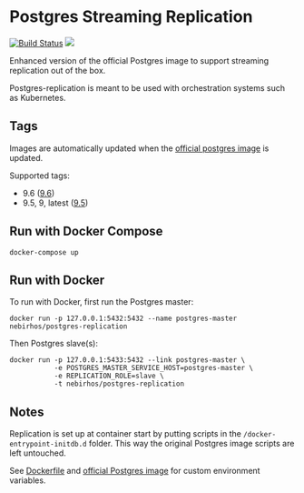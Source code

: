 Postgres Streaming Replication
==============================

[![Build Status](https://travis-ci.org/nebirhos/docker-postgres-replication.svg?branch=9.6)](https://travis-ci.org/nebirhos/docker-postgres-replication)
[![](https://imagelayers.io/badge/nebirhos/postgres-replication:9.6.svg)](https://imagelayers.io/?images=nebirhos/postgres-replication:9.6 'Get your own badge on imagelayers.io')


Enhanced version of the official Postgres image to support streaming replication
out of the box.

Postgres-replication is meant to be used with orchestration systems such as Kubernetes.


Tags
----

Images are automatically updated when the [official postgres image](https://hub.docker.com/_/postgres/)
is updated.

Supported tags:

* 9.6 ([9.6](https://github.com/nebirhos/docker-postgres-replication/tree/9.6))
* 9.5, 9, latest ([9.5](https://github.com/nebirhos/docker-postgres-replication/tree/9.5))


Run with Docker Compose
-----------------------

```
docker-compose up
```


Run with Docker
---------------

To run with Docker, first run the Postgres master:

```
docker run -p 127.0.0.1:5432:5432 --name postgres-master nebirhos/postgres-replication
```


Then Postgres slave(s):

```
docker run -p 127.0.0.1:5433:5432 --link postgres-master \
           -e POSTGRES_MASTER_SERVICE_HOST=postgres-master \
           -e REPLICATION_ROLE=slave \
           -t nebirhos/postgres-replication
```


Notes
-----

Replication is set up at container start by putting scripts in the `/docker-entrypoint-initdb.d` folder.
This way the original Postgres image scripts are left untouched.

See [Dockerfile](Dockerfile) and [official Postgres image](https://hub.docker.com/_/postgres/)
for custom environment variables.
